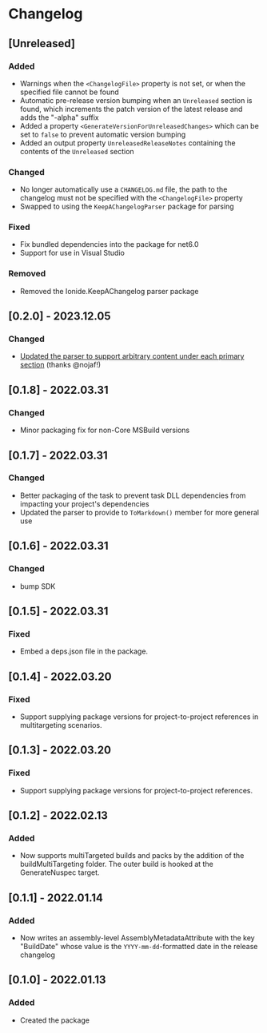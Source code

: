 # Changelog

## [Unreleased]

### Added

* Warnings when the `<ChangelogFile>` property is not set, or when the specified file cannot be found
* Automatic pre-release version bumping when an `Unreleased` section is found, which increments the patch version of the latest release and adds the "-alpha" suffix
* Added a property `<GenerateVersionForUnreleasedChanges>` which can be set to `false` to prevent automatic version bumping
* Added an output property `UnreleasedReleaseNotes` containing the contents of the `Unreleased` section

### Changed

* No longer automatically use a `CHANGELOG.md` file, the path to the changelog must not be specified with the `<ChangelogFile>` property
* Swapped to using the `KeepAChangelogParser` package for parsing

### Fixed

* Fix bundled dependencies into the package for net6.0
* Support for use in Visual Studio

### Removed

* Removed the Ionide.KeepAChangelog parser package

## [0.2.0] - 2023.12.05

### Changed

* [Updated the parser to support arbitrary content under each primary section](https://github.com/ionide/KeepAChangelog/pull/22) (thanks @nojaf!)

## [0.1.8] - 2022.03.31

### Changed

* Minor packaging fix for non-Core MSBuild versions

## [0.1.7] - 2022.03.31

### Changed

* Better packaging of the task to prevent task DLL dependencies from impacting your project's dependencies
* Updated the parser to provide to `ToMarkdown()` member for more general use

## [0.1.6] - 2022.03.31

### Changed

- bump SDK

## [0.1.5] - 2022.03.31

### Fixed

- Embed a deps.json file in the package.

## [0.1.4] - 2022.03.20

### Fixed

- Support supplying package versions for project-to-project references in multitargeting scenarios.


## [0.1.3] - 2022.03.20

### Fixed

- Support supplying package versions for project-to-project references.

## [0.1.2] - 2022.02.13

### Added

- Now supports multiTargeted builds and packs by the addition of the buildMultiTargeting folder. The outer build is hooked at the GenerateNuspec target.

## [0.1.1] - 2022.01.14

### Added

- Now writes an assembly-level AssemblyMetadataAttribute with the key "BuildDate" whose
value is the `YYYY-mm-dd`-formatted date in the release changelog

## [0.1.0] - 2022.01.13

### Added

- Created the package
